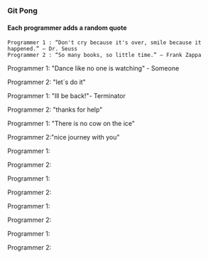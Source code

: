 ### Git Pong
#### Each programmer adds a random quote

```Example:
Programmer 1 : “Don't cry because it's over, smile because it happened.” ― Dr. Seuss
Programmer 2 : “So many books, so little time.” ― Frank Zappa
```

Programmer 1: "Dance like no one is watching" - Someone

Programmer 2: "let´s do it"

Programmer 1: "Ill be back!"- Terminator

Programmer 2: "thanks for help"

Programmer 1: "There is no cow on the ice"

Programmer 2:"nice journey with you"

Programmer 1:

Programmer 2:

Programmer 1:

Programmer 2:

Programmer 1:

Programmer 2:

Programmer 1:

Programmer 2:
